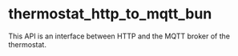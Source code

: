 # thermostat_http_to_mqtt_bun

This API is an interface between HTTP and the MQTT broker of the thermostat.
